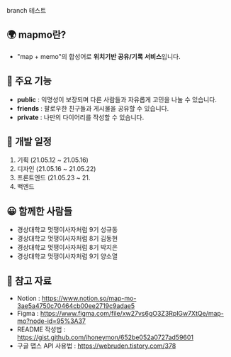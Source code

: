 branch 테스트

## 🌍 mapmo란?

- "map + memo"의 합성어로 **위치기반 공유/기록 서비스**입니다.
  <br>

## 📌 주요 기능

- **public** : 익명성이 보장되며 다른 사람들과 자유롭게 고민을 나눌 수 있습니다.
- **friends** : 팔로우한 친구들과 게시물을 공유할 수 있습니다.
- **private** : 나만의 다이어리를 작성할 수 있습니다.
  <br>

## 📆 개발 일정

1. 기획 (21.05.12 ~ 21.05.16)
2. 디자인 (21.05.16 ~ 21.05.22)
3. 프론트엔드 (21.05.23 ~ 21.
4. 백엔드
   <br>

## 😀 함께한 사람들

- 경상대학교 멋쟁이사자처럼 9기 성규동
- 경상대학교 멋쟁이사자처럼 8기 김동현
- 경상대학교 멋쟁이사자처럼 8기 박지은
- 경상대학교 멋쟁이사자처럼 9기 양소열
  <br>

## 📗 참고 자료

- Notion : https://www.notion.so/map-mo-3ae5a4750c70464cb00ee2719c9adae5
- Figma : https://www.figma.com/file/xw27vs6gO3Z3RplGw7XtQe/map-mo?node-id=95%3A37
- README 작성법 : https://gist.github.com/ihoneymon/652be052a0727ad59601
- 구글 맵스 API 사용법 : https://webruden.tistory.com/378
